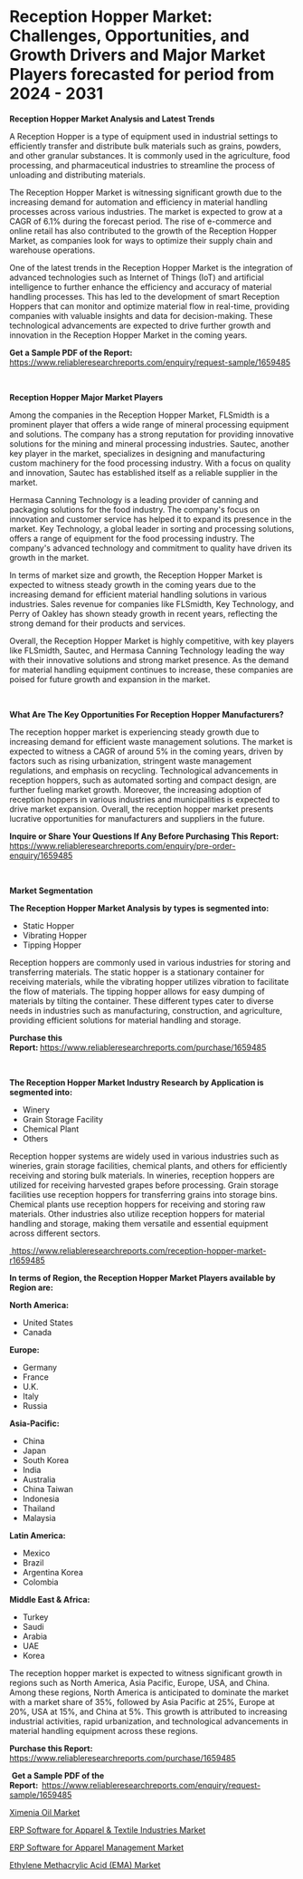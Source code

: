 <p><h1>Reception Hopper Market: Challenges, Opportunities, and Growth Drivers and Major Market Players forecasted for period from 2024 - 2031</h1></p><p><strong>Reception Hopper Market Analysis and Latest Trends</strong></p>
<p><p>A Reception Hopper is a type of equipment used in industrial settings to efficiently transfer and distribute bulk materials such as grains, powders, and other granular substances. It is commonly used in the agriculture, food processing, and pharmaceutical industries to streamline the process of unloading and distributing materials.</p><p>The Reception Hopper Market is witnessing significant growth due to the increasing demand for automation and efficiency in material handling processes across various industries. The market is expected to grow at a CAGR of 6.1% during the forecast period. The rise of e-commerce and online retail has also contributed to the growth of the Reception Hopper Market, as companies look for ways to optimize their supply chain and warehouse operations.</p><p>One of the latest trends in the Reception Hopper Market is the integration of advanced technologies such as Internet of Things (IoT) and artificial intelligence to further enhance the efficiency and accuracy of material handling processes. This has led to the development of smart Reception Hoppers that can monitor and optimize material flow in real-time, providing companies with valuable insights and data for decision-making. These technological advancements are expected to drive further growth and innovation in the Reception Hopper Market in the coming years.</p></p>
<p><strong>Get a Sample PDF of the Report:&nbsp;</strong> <a href="https://www.reliableresearchreports.com/enquiry/request-sample/1659485">https://www.reliableresearchreports.com/enquiry/request-sample/1659485</a></p>
<p>&nbsp;</p>
<p><strong>Reception Hopper Major Market Players</strong></p>
<p><p>Among the companies in the Reception Hopper Market, FLSmidth is a prominent player that offers a wide range of mineral processing equipment and solutions. The company has a strong reputation for providing innovative solutions for the mining and mineral processing industries. Sautec, another key player in the market, specializes in designing and manufacturing custom machinery for the food processing industry. With a focus on quality and innovation, Sautec has established itself as a reliable supplier in the market.</p><p>Hermasa Canning Technology is a leading provider of canning and packaging solutions for the food industry. The company's focus on innovation and customer service has helped it to expand its presence in the market. Key Technology, a global leader in sorting and processing solutions, offers a range of equipment for the food processing industry. The company's advanced technology and commitment to quality have driven its growth in the market.</p><p>In terms of market size and growth, the Reception Hopper Market is expected to witness steady growth in the coming years due to the increasing demand for efficient material handling solutions in various industries. Sales revenue for companies like FLSmidth, Key Technology, and Perry of Oakley has shown steady growth in recent years, reflecting the strong demand for their products and services.</p><p>Overall, the Reception Hopper Market is highly competitive, with key players like FLSmidth, Sautec, and Hermasa Canning Technology leading the way with their innovative solutions and strong market presence. As the demand for material handling equipment continues to increase, these companies are poised for future growth and expansion in the market.</p></p>
<p>&nbsp;</p>
<p><strong>What Are The Key Opportunities For Reception Hopper Manufacturers?</strong></p>
<p><p>The reception hopper market is experiencing steady growth due to increasing demand for efficient waste management solutions. The market is expected to witness a CAGR of around 5% in the coming years, driven by factors such as rising urbanization, stringent waste management regulations, and emphasis on recycling. Technological advancements in reception hoppers, such as automated sorting and compact design, are further fueling market growth. Moreover, the increasing adoption of reception hoppers in various industries and municipalities is expected to drive market expansion. Overall, the reception hopper market presents lucrative opportunities for manufacturers and suppliers in the future.</p></p>
<p><strong>Inquire or Share Your Questions If Any Before Purchasing This Report:</strong> <a href="https://www.reliableresearchreports.com/enquiry/pre-order-enquiry/1659485">https://www.reliableresearchreports.com/enquiry/pre-order-enquiry/1659485</a></p>
<p>&nbsp;</p>
<p><strong>Market Segmentation</strong></p>
<p><strong>The Reception Hopper Market Analysis by types is segmented into:</strong></p>
<p><ul><li>Static Hopper</li><li>Vibrating Hopper</li><li>Tipping Hopper</li></ul></p>
<p><p>Reception hoppers are commonly used in various industries for storing and transferring materials. The static hopper is a stationary container for receiving materials, while the vibrating hopper utilizes vibration to facilitate the flow of materials. The tipping hopper allows for easy dumping of materials by tilting the container. These different types cater to diverse needs in industries such as manufacturing, construction, and agriculture, providing efficient solutions for material handling and storage.</p></p>
<p><strong>Purchase this Report:&nbsp;</strong><a href="https://www.reliableresearchreports.com/purchase/1659485">https://www.reliableresearchreports.com/purchase/1659485</a></p>
<p>&nbsp;</p>
<p><strong>The Reception Hopper Market Industry Research by Application is segmented into:</strong></p>
<p><ul><li>Winery</li><li>Grain Storage Facility</li><li>Chemical Plant</li><li>Others</li></ul></p>
<p><p>Reception hopper systems are widely used in various industries such as wineries, grain storage facilities, chemical plants, and others for efficiently receiving and storing bulk materials. In wineries, reception hoppers are utilized for receiving harvested grapes before processing. Grain storage facilities use reception hoppers for transferring grains into storage bins. Chemical plants use reception hoppers for receiving and storing raw materials. Other industries also utilize reception hoppers for material handling and storage, making them versatile and essential equipment across different sectors.</p></p>
<p><a href="https://www.reliableresearchreports.com/reception-hopper-market-r1659485">&nbsp;https://www.reliableresearchreports.com/reception-hopper-market-r1659485</a></p>
<p><strong>In terms of Region, the Reception Hopper Market Players available by Region are:</strong></p>
<p>
    <p> <strong> North America: </strong>
        <ul>
            <li>United States</li>
            <li>Canada</li>
        </ul>
        </p> 
    <p> <strong> Europe: </strong>
        <ul>
            <li>Germany</li>
            <li>France</li>
            <li>U.K.</li>
            <li>Italy</li>
            <li>Russia</li>
        </ul>
        </p> 
    <p> <strong> Asia-Pacific: </strong>
        <ul>
            <li>China</li>
            <li>Japan</li>
            <li>South Korea</li>
            <li>India</li>
            <li>Australia</li>
            <li>China Taiwan</li>
            <li>Indonesia</li>
            <li>Thailand</li>
            <li>Malaysia</li>
        </ul>
        </p> 
    <p> <strong> Latin America: </strong>
        <ul>
            <li>Mexico</li>
            <li>Brazil</li>
            <li>Argentina Korea</li>
            <li>Colombia</li>
        </ul>
        </p> 
    <p> <strong> Middle East & Africa: </strong>
        <ul>
            <li>Turkey</li>
            <li>Saudi</li>
            <li>Arabia</li>
            <li>UAE</li>
            <li>Korea</li>
        </ul>
    </p>
    </p>
<p><p>The reception hopper market is expected to witness significant growth in regions such as North America, Asia Pacific, Europe, USA, and China. Among these regions, North America is anticipated to dominate the market with a market share of 35%, followed by Asia Pacific at 25%, Europe at 20%, USA at 15%, and China at 5%. This growth is attributed to increasing industrial activities, rapid urbanization, and technological advancements in material handling equipment across these regions.</p></p>
<p><strong>Purchase this Report: </strong><a href="https://www.reliableresearchreports.com/purchase/1659485">https://www.reliableresearchreports.com/purchase/1659485</a></p>
<p>&nbsp;<strong>Get a Sample PDF of the Report:&nbsp;&nbsp;</strong><a href="https://www.reliableresearchreports.com/enquiry/request-sample/1659485">https://www.reliableresearchreports.com/enquiry/request-sample/1659485</a></p>
<p><strong></strong></p>
<p><p><a href="https://medium.com/@anggimontokjleb_6541/strategic-insights-into-global-ximenia-oil-market-trends-2024-2031-covered-in-134-pages-8bc0570fddb3">Ximenia Oil Market</a></p><p><a href="https://github.com/HowardDelgaXXfnf/Market-Research-Report-List-1/blob/main/erp-software-for-apparel-textile-industries-market.md">ERP Software for Apparel & Textile Industries Market</a></p><p><a href="https://github.com/hxuqpfvq95/Market-Research-Report-List-1/blob/main/erp-software-for-apparel-management-market.md">ERP Software for Apparel Management Market</a></p><p><a href="https://medium.com/@max.sanderson5645/ethylene-methacrylic-acid-ema-market-trends-a-detailed-study-of-its-market-segmentation-and-2109dd63ad23">Ethylene Methacrylic Acid (EMA) Market</a></p></p>